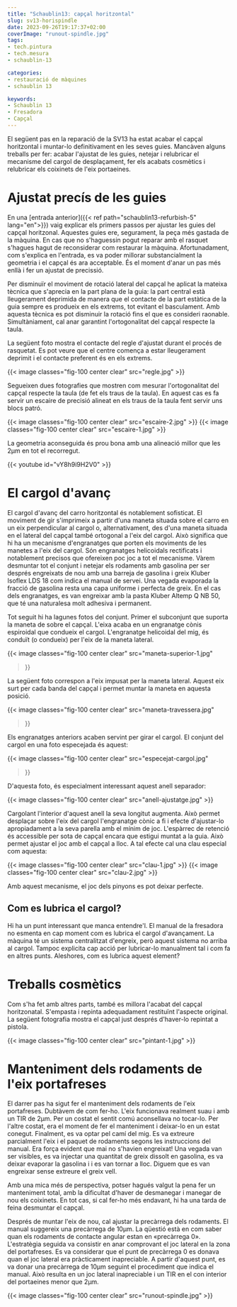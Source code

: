 ```yaml
---
title: "Schaublin13: capçal horitzontal"
slug: sv13-horispindle
date: 2023-09-26T19:17:37+02:00
coverImage: "runout-spindle.jpg"
tags:
- tech.pintura
- tech.mesura
- schaublin-13

categories:
- restauració de màquines
- schaublin 13

keywords:
- Schaublin 13
- Fresadora
- Capçal 
---
```


El següent pas en la reparació de la SV13 ha estat acabar el capçal
horitzontal i muntar-lo definitivament en les seves guies. Mancàven
alguns treballs per fer: acabar l'ajustat de les guies, netejar i
relubricar el mecanisme del cargol de desplaçament, fer els acabats
cosmètics i relubricar els coixinets de l'eix portaeines.

<!--more-->

# Ajustat precís de les guies

En una [entrada anterior]({{< ref path="schaublin13-refurbish-5" lang="en">}}) vaig
explicar els primers passos per ajustar les guies del capçal
horitzonal. Aquestes guies ere, segurament, la peça més gastada de la
màquina. En cas que no s'haguessin pogut reparar amb el rasquet
s'hagues hagut de reconsiderar com restaurar la
màquina. Afortunadament, com s'explica en l'entrada, es va poder
millorar substancialment la geometria i el capçal és ara
acceptable. És el moment d'anar un pas més enllà i fer un ajustat de
precissió.

Per disminuïr el moviment de rotació lateral del capçal he aplicat la
mateixa tècnica que s'aprecia en la part plana de la guia: la part
central està lleugerament deprimida de manera que el contacte de la
part estàtica de la guia sempre es produeix en els extrems, tot
evitant el basculament. Amb aquesta tècnica es pot disminuir la
rotació fins el que es consideri raonable. Simultàniament, cal anar
garantint l'ortogonalitat del capçal respecte la taula.

La següent foto mostra el contacte del regle d'ajustat durant el
procés de rasquetat. Es pot veure que el centre comença a
estar lleugerament deprimit i el contacte preferent és en els extrems.

{{< image classes="fig-100 center clear" src="regle.jpg" >}}

Segueixen dues fotografies que mostren com mesurar l'ortogonalitat del
capçal respecte la taula (de fet els traus de la taula). En aquest cas
es fa servir un escaire de precisió alineat en els traus de la taula fent
servir uns blocs patró. 

{{< image classes="fig-100 center clear" src="escaire-2.jpg" >}}
{{< image classes="fig-100 center clear" src="escaire-1.jpg" >}}

La geometria aconseguida és prou bona amb una alineació millor que les
2µm en tot el recorregut.

{{< youtube id="vY8h9i9H2V0" >}}

# El cargol d'avanç

El cargol d'avanç del carro horitzontal és notablement sofisticat. El
moviment de gir s'imprimeix a partir d'una maneta situada sobre el
carro en un eix perpendicular al cargol o, alternativament, des d'una
maneta situada en el lateral del capçal també ortogonal a l'eix del
cargol. Això significa que hi ha un mecanisme d'engranatges que porten
els moviments de les manetes a l'eix del cargol. Són engranatges
helicoidals rectificats i notablement precisos que ofereixen poc joc a
tot el mecanisme. Vàrem desmuntar tot el conjunt i netejar els
rodaments amb gasolina per ser després engreixats de nou amb una
barreja de gasolina i greix Kluber Isoflex LDS 18 com indica el manual
de servei. Una vegada evaporada la fracció de gasolina resta una capa
uniforme i perfecta de greix. En el cas dels engranatges, es van
engreixar amb la pasta Kluber Altemp Q NB 50, que té una naturalesa
molt adhesiva i permanent.

Tot seguit hi ha lagunes fotos del conjunt. Primer el subconjunt que
suporta la maneta de sobre el capçal. L'eixa acaba en un engranatge
cònis espiroidal que condueix el cargol. L'engranatge helicoidal del
mig, és conduït (o condueix) per l'eix de la maneta lateral.

{{< image classes="fig-100 center clear" src="maneta-superior-1.jpg"
>}}

La següent foto correspon a l'eix impusat per la maneta
lateral. Aquest eix surt per cada banda del capçal i permet muntar la
maneta en aquesta posició.

{{< image classes="fig-100 center clear" src="maneta-travessera.jpg"
>}}

Els engranatges anteriors acaben servint per girar el cargol. El
conjunt del cargol en una foto especejada és aquest:

{{< image classes="fig-100 center clear" src="especejat-cargol.jpg"
>}}

D'aquesta foto, és especialment interessant aquest anell separador:

{{< image classes="fig-100 center clear" src="anell-ajustatge.jpg" >}}

Cargolant l'interior d'aquest anell la seva longitut augmenta. Això
permet desplaçar sobre l'eix del cargol l'engranatge cònic a fi i
efecte d'ajustar-lo apropiadament a la seva parella amb el mínim de
joc. L'espàrrec de retenció és accessible per sota de capçal encara
que estigui muntat a la guia. Això permet ajustar el joc amb el capçal
a lloc. A tal efecte cal una clau especial com aquesta:

{{< image classes="fig-100 center clear" src="clau-1.jpg" >}}
{{< image classes="fig-100 center clear" src="clau-2.jpg" >}}

Amb aquest mecanisme, el joc dels pinyons es pot deixar perfecte.

## Com es lubrica el cargol?

Hi ha un punt interessant que manca entendre'l. El manual de la
fresadora no esmenta en cap moment com es lubrica el cargol
d'avançament. La màquina té un sistema centralitzat d'engreix, però
aquest sistema no arriba al cargol. Tampoc explicita cap acció per
lubricar-lo manualment tal i com fa en altres punts. Aleshores, com es
lubrica aquest element?

# Treballs cosmètics

Com s'ha fet amb altres parts, també es millora l'acabat del capçal
horitzonatal. S'empasta i repinta adequadament restituïnt l'aspecte
original. La següent fotografia mostra el capçal just després
d'haver-lo repintat a pistola.

{{< image classes="fig-100 center clear" src="pintant-1.jpg" >}}

# Manteniment dels rodaments de l'eix portafreses

El darrer pas ha sigut fer el manteniment dels rodaments de l'eix
portafreses. Dubtàvem de com fer-ho. L'eix funcionava realment suau i
amb un TIR de 2µm. Per un costat el sentit comú aconsellava no
tocar-lo. Per l'altre costat, era el moment de fer el manteniment i
deixar-lo en un estat conegut. Finalment, es va optar pel camí del
mig. Es va extreure parcialment l'eix i el paquet de rodaments segons
les instruccions del manual. Era força evident que mai no s'havien
engreixat! Una vegada van ser visibles, es va injectar una quantitat
de greix dissolt en gasolina, es va deixar evaporar la gasolina i i es
van tornar a lloc. Diguem que es van engreixar sense extreure el greix
vell.

Amb una mica més de perspectiva, potser hagués valgut la pena fer un
manteniment total, amb la dificultat d'haver de desmanegar i manegar
de nou els coixinets. En tot cas, si cal fer-ho més endavant, hi ha
una tarda de feina desmuntar el capçal.

Després de muntar l'eix de nou, cal ajustar la precàrrega dels
rodaments. El manual suggereix una precàrrega de 10µm. La qüestió està
en com saber quan els rodaments de contacte angular estan en
«precàrrega 0». L'estratègia seguida va consistir en anar comprovant
el joc lateral en la zona del portafreses. Es va considerar que el
punt de precàrrega 0 es donava quan el joc lateral era pràcticament
inapreciable. A partir d'aquest punt, es va donar una precàrrega de
10µm seguint el procediment que indica el manual. Això resulta en un
joc lateral inapreciable i un TIR en el con interior del portaeines
menor que 2µm.

{{< image classes="fig-100 center clear" src="runout-spindle.jpg" >}}



<!--
{{< image classes="fig-100 center clear" src="original.jpg" >}}

{{< youtube id="k38Vl8QqrZE" >}}
-->
